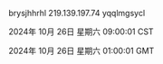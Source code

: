 brysjhhrhl 219.139.197.74 yqqlmgsycl

2024年 10月 26日 星期六 09:00:01 CST

2024年 10月 26日 星期六 01:00:01 GMT
